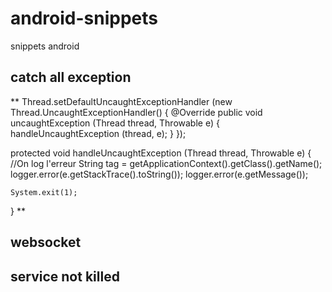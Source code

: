 # android-snippets
snippets android

## catch all exception

**
Thread.setDefaultUncaughtExceptionHandler (new Thread.UncaughtExceptionHandler()
{
    @Override
    public void uncaughtException (Thread thread, Throwable e)
    {
        handleUncaughtException (thread, e);
    }
});

protected void handleUncaughtException (Thread thread, Throwable e)
{
    //On log l'erreur
    String tag = getApplicationContext().getClass().getName();
    logger.error(e.getStackTrace().toString());
    logger.error(e.getMessage());

    System.exit(1);
}
**
## websocket
## service not killed

